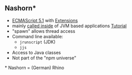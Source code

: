 ##  Nashorn*

- [ECMAScript 5.1](http://www.ecma-international.org/ecma-262/5.1/) with [Extensions](https://wiki.openjdk.java.net/display/Nashorn/Nashorn+extensions)
- mainly [called inside](https://www.infoq.com/articles/nashorn) of JVM based applications [Tutorial](http://winterbe.com/posts/2014/04/05/java8-nashorn-tutorial/)
- "spawn" allows thread access
- Command line available:
    -  `jrunscript` (JDK)
    -  `jjs`
- Access to Java classes
- Not part of the "npm universe"

\* Nashorn = (German) Rhino
